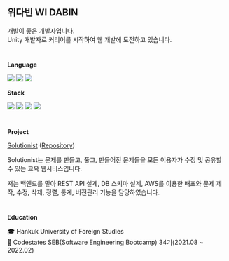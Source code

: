 ## 위다빈 WI DABIN
개발이 좋은 개발자입니다.  
Unity 개발자로 커리어를 시작하여 웹 개발에 도전하고 있습니다.

#  
<b>Language</b>

<img src = "https://img.shields.io/badge/javascript-%23323330.svg?style=for-the-badge&logo=javascript&logoColor=%23F7DF1E"> <img src = "https://img.shields.io/badge/java-%23ED8B00.svg?style=for-the-badge&logo=java&logoColor=white"> <img src = "https://img.shields.io/badge/c%23-%23239120.svg?style=for-the-badge&logo=c-sharp&logoColor=white">

<b>Stack</b>

<img src = "https://img.shields.io/badge/react-%2320232a.svg?style=for-the-badge&logo=react&logoColor=%2361DAFB"> <img src = "https://img.shields.io/badge/node.js-6DA55F?style=for-the-badge&logo=node.js&logoColor=white"> <img src = "https://img.shields.io/badge/express.js-%23404d59.svg?style=for-the-badge&logo=express&logoColor=%2361DAFB"> <img src = "https://img.shields.io/badge/mysql-%2300f.svg?style=for-the-badge&logo=mysql&logoColor=white">

#
<b>Project</b>

[Solutionist](https://solutionist.site) ([Repository](https://github.com/widalida26/solutionist))

Solutionist는 문제를 만들고, 풀고, 만들어진 문제들을 모든 이용자가 수정 및 공유할 수 있는 교육 웹서비스입니다.

저는 백엔드를 맡아 REST API 설계, DB 스키마 설계, AWS를 이용한 배포와 문제 제작, 수정, 삭제, 정렬, 통계, 버전관리 기능을 담당하였습니다.


#    
<b>Education</b>

🎓 Hankuk University of Foreign Studies  
📖 Codestates SEB(Software Engineering Bootcamp) 34기(2021.08 ~ 2022.02)
#  

